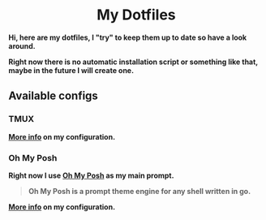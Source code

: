 <p>
  <h1 align="center"><b>My Dotfiles</h1>
</p>

Hi, here are my dotfiles, I "try" to keep them up to date so have a look around.

Right now there is no automatic installation script or something like that, maybe in the future I will create one.

## Available configs

### TMUX

[More info](tmux/) on my configuration.

### Oh My Posh

Right now I use [Oh My Posh](https://github.com/jandedobbeleer/oh-my-posh) as my main prompt.

> Oh My Posh is a prompt theme engine for any shell written in go.

[More info](oh-my-posh/) on my configuration.
